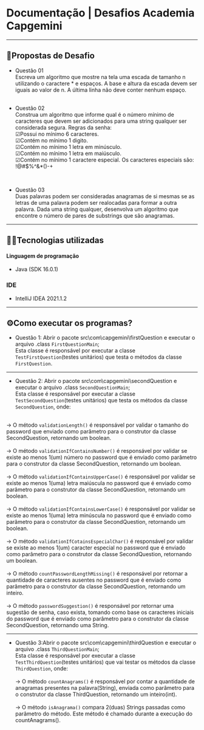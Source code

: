 # Documentação | Desafios Academia Capgemini
<hr>

## 📃Propostas de Desafio


- Questão 01 </br>
Escreva um algoritmo que mostre na tela uma escada de tamanho n utilizando o caractere * e espaços. A base e altura da escada devem ser iguais ao valor de n. A última linha não deve conter nenhum espaço.
</br></br>

- Questão 02 </br>
Construa um algoritmo que informe qual é o número mínimo de caracteres que devem ser adicionados para uma string qualquer ser considerada segura. Regras da senha:</br>
☑Possui no mínimo 6 caracteres.</br>
☑Contém no mínimo 1 digito.</br>
☑Contém no mínimo 1 letra em minúsculo.</br>
☑Contém no mínimo 1 letra em maiúsculo.</br>
☑Contém no mínimo 1 caractere especial. Os caracteres especiais são: !@#$%^&*()-+</br>
</br>

- Questão 03 </br>
Duas palavras podem ser consideradas anagramas de si mesmas se as letras de uma palavra podem ser realocadas para formar a outra palavra. Dada uma string qualquer, desenvolva um algoritmo que encontre o número de pares de substrings que são anagramas.

<hr>

## 👨‍💻Tecnologias utilizadas
#### Linguagem de programação
- Java (SDK 16.0.1)

### IDE
- IntelliJ IDEA 2021.1.2

<hr>

## ⚙Como executar os programas?

- Questão 1:
Abrir o pacote src\com\capgemini\firstQuestion e executar o arquivo .class <code>FirstQuestionMain</code>;</br>
Esta classe é responsável por executar a classe <code>TestFirstQuestion</code>(testes unitários) que testa o métodos da classe <code>FirstQuestion</code>.

<hr>

- Questão 2:
Abrir o pacote src\com\capgemini\secondQuestion e executar o arquivo .class <code>SecondQuestionMain</code>;</br>
Esta classe é responsável por executar a classe <code>TestSecondQuestion</code>(testes unitários) que testa os métodos da classe <code>SecondQuestion</code>, onde:

</br>
-> O método <code>validationLength()</code> é responsável por validar o tamanho do password que enviado como parâmetro para o construtor da classe SecondQuestion, retornando um boolean.
</br></br>
-> O método <code>validationIfContainsNumber()</code> é responsável por validar se existe ao menos 1(um) número no password que é enviado como parâmetro para o construtor da classe SecondQuestion, retornando um boolean.
</br></br>
-> O método <code>validationIfContainsUpperCase()</code> é responsável por validar se existe ao menos 1(uma) letra maiúscula no password que é enviado como parâmetro para o construtor da classe SecondQuestion, retornando um boolean.
</br></br>
-> O método <code>validationIfContainsLowerCase()</code> é responsável por validar se existe ao menos 1(uma) letra minúscula no password que é enviado como parâmetro para o construtor da classe SecondQuestion, retornando um boolean.
</br></br>
-> O método <code>validationIfCotainsEspecialChar()</code> é responsável por validar se existe ao menos 1(um) caracter especial no password que é enviado como parâmetro para o construtor da classe SecondQuestion, retornando um boolean.
</br></br>
-> O método <code>countPasswordLengthMissing()</code> é responsável por retornar a quantidade de caracteres ausentes no password que é enviado como parâmetro para o construtor da classe SecondQuestion, retornando um inteiro.
</br></br>
-> O método <code>passwordSuggestion()</code> é responsável por retornar uma sugestão de senha, caso exista, tomando como base os caracteres iniciais do password que é enviado como parâmetro para o construtor da classe SecondQuestion, retornando uma String.


<hr>

- Questão 3:Abrir o pacote src\com\capgemini\thirdQuestion e executar o arquivo .class <code>ThirdQuestionMain</code>;</br>
Esta classe é responsável por executar a classe <code>TestThirdQuestion</code>(testes unitários) que vai testar os métodos da classe <code>ThirdQuestion</code>, onde:
</br></br>
-> O método <code>countAnagrams()</code> é responsável por contar a quantidade de anagramas presentes na palavra(String), enviada como parâmetro para o construtor da classe ThirdQuestion, retornando um inteiro(int).
</br></br>
-> O método <code>isAnagrama()</code> compara 2(duas) Strings passadas como parâmetro do método. Este método é chamado durante a execução do countAnagrams().

</br></br>


